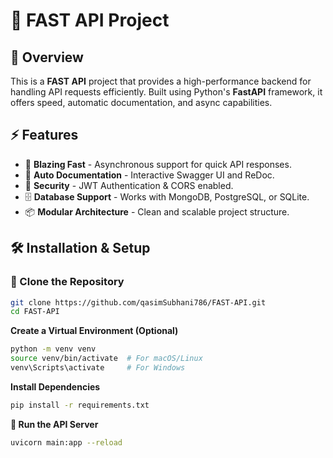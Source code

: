 # 🚀 FAST API Project

## 📖 Overview
This is a **FAST API** project that provides a high-performance backend for handling API requests efficiently. Built using Python's **FastAPI** framework, it offers speed, automatic documentation, and async capabilities.

## ⚡ Features
- 🚀 **Blazing Fast** - Asynchronous support for quick API responses.
- 📄 **Auto Documentation** - Interactive Swagger UI and ReDoc.
- 🔐 **Security** - JWT Authentication & CORS enabled.
- 🗄️ **Database Support** - Works with MongoDB, PostgreSQL, or SQLite.
- 📦 **Modular Architecture** - Clean and scalable project structure.

## 🛠️ Installation & Setup
### 🔹 Clone the Repository
```sh
git clone https://github.com/qasimSubhani786/FAST-API.git
cd FAST-API
```

**Create a Virtual Environment (Optional)**
```sh
python -m venv venv
source venv/bin/activate  # For macOS/Linux
venv\Scripts\activate     # For Windows
```

**Install Dependencies**
```sh
pip install -r requirements.txt
```

**🔹 Run the API Server**
```sh
uvicorn main:app --reload
```

